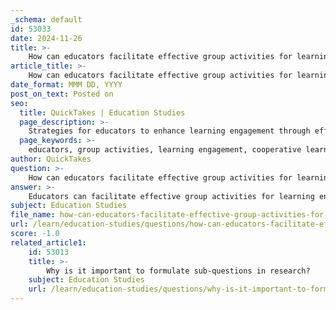 ```yaml
---
_schema: default
id: 53033
date: 2024-11-26
title: >-
    How can educators facilitate effective group activities for learning engagement?
article_title: >-
    How can educators facilitate effective group activities for learning engagement?
date_format: MMM DD, YYYY
post_on_text: Posted on
seo:
  title: QuickTakes | Education Studies
  page_description: >-
    Strategies for educators to enhance learning engagement through effective group activities, focusing on collaboration, communication, and active participation.
  page_keywords: >-
    educators, group activities, learning engagement, cooperative learning, teamwork, classroom environment, learning outcomes, group cohesion, active learning, conflict management, communication, reflective practices, activity planning
author: QuickTakes
question: >-
    How can educators facilitate effective group activities for learning engagement?
answer: >-
    Educators can facilitate effective group activities for learning engagement by implementing several strategies that promote collaboration, communication, and active participation among students. Here are some key approaches:\n\n1. **Incorporate Cooperative Learning Activities**: Integrating cooperative learning tasks within small groups encourages teamwork and shared responsibility. Activities such as group projects, discussions, and problem-solving tasks allow students to collaborate, enhance their communication skills, and collectively contribute to the group's success.\n\n2. **Create a Supportive Environment**: Establishing a classroom atmosphere where students feel safe and encouraged to express their ideas is crucial. This can be achieved through team-building activities that foster trust and camaraderie among group members.\n\n3. **Explicitly Connect Activities to Learning Outcomes**: Educators should clearly link group activities to larger class themes and learning objectives. This helps students understand the relevance of their work and motivates them to engage more deeply with the material.\n\n4. **Facilitate Group Cohesion**: Before giving instructions, have students form their groups. This allows them to establish connections and dynamics that can enhance their focus during the activity. Additionally, facilitating discussions on group roles and responsibilities can help clarify expectations.\n\n5. **Utilize Active Learning Techniques**: Active learning methods, such as interactive sessions and game-based learning, can significantly increase student engagement. These techniques stimulate interest and motivate learners, making the learning experience more enjoyable and effective.\n\n6. **Manage Conflict and Encourage Communication**: Instructors should be prepared to help students navigate conflicts and disagreements within groups. Teaching effective communication strategies and goal-setting can empower students to work through challenges collaboratively.\n\n7. **Encourage Reflective Practices**: Incorporating reflective writing or discussions after group activities allows students to assess their experiences, learn from them, and develop a habit of continuous improvement.\n\n8. **Plan and Structure Activities**: Successful group work requires careful planning. Educators should define clear learning objectives, assign roles, and ensure that each group member understands their responsibilities. This structure helps maintain focus and accountability within the group.\n\nBy employing these strategies, educators can create engaging group activities that not only enhance learning outcomes but also foster essential skills such as critical thinking, communication, and teamwork among students.
subject: Education Studies
file_name: how-can-educators-facilitate-effective-group-activities-for-learning-engagement.md
url: /learn/education-studies/questions/how-can-educators-facilitate-effective-group-activities-for-learning-engagement
score: -1.0
related_article1:
    id: 53013
    title: >-
        Why is it important to formulate sub-questions in research?
    subject: Education Studies
    url: /learn/education-studies/questions/why-is-it-important-to-formulate-subquestions-in-research
---
```


&nbsp;